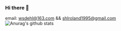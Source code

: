 ### Hi there 👋
email: wsdehl@163.com && shlroland1995@gmail.com
</br>
![Anurag's github stats](https://github-readme-stats.vercel.app/api?username=shlroland&theme=synthwave)
<!--
**shlroland/shlroland** is a ✨ _special_ ✨ repository because its `README.md` (this file) appears on your GitHub profile.

Here are some ideas to get you started:

- 🔭 I’m currently working on ...
- 🌱 I’m currently learning ...
- 👯 I’m looking to collaborate on ...
- 🤔 I’m looking for help with ...
- 💬 Ask me about ...
- 📫 How to reach me: ...
- 😄 Pronouns: ...
- ⚡ Fun fact: ...
-->
